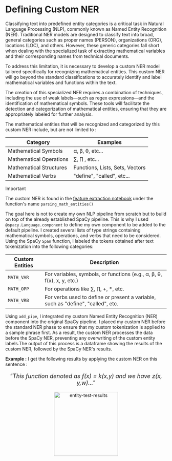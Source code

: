 # Defining Custom NER

Classifying text into predefined entity categories is a critical task in Natural Language Processing (NLP), commonly known as Named Entity Recognition (NER). Traditional NER models are designed to classify text into broad, general categories such as proper names (PERSON), organizations (ORG), locations (LOC), and others. However, these generic categories fall short when dealing with the specialized task of extracting mathematical variables and their corresponding names from technical documents.

To address this limitation, it is necessary to develop a custom NER model tailored specifically for recognizing mathematical entities. This custom NER will go beyond the standard classifications to accurately identify and label mathematical variables and functions within the text.

The creation of this specialized NER requires a combination of techniques, including the use of weak labels—such as regex expressions—and the identification of mathematical symbols. These tools will facilitate the detection and categorization of mathematical entities, ensuring that they are appropriately labeled for further analysis.

The mathematical entities that will be recognized and categorized by this custom NER include, but are not limited to :

<div align="center">

| **Category**                         | **Examples**                                    |
|--------------------------------------|-------------------------------------------------|
| Mathematical Symbols                 | α, β, θ, etc...                                         |
| Mathematical Operations              | ∑, ∏ , etc...                                           |
| Mathematical Structures              | Functions, Lists, Sets, Vectors                |
| Mathematical Verbs                   | "define", "called", etc...                      |

</div>

> [!IMPORTANT]  
> The custom NER is found in the [feature extraction notebook](notebooks/feature_extraction.ipynb) under the function's name `parsing_math_entities()`

The goal here is not to create my own NLP pipeline from scratch but to build on top of the already established SpaCy pipeline. This is why I used `@spacy.Language.component` to define my own component to be added to the default pipeline. I created several lists of type strings containing mathematical symbols, operations, and verbs that need to be considered. Using the SpaCy `Span` function, I labeled the tokens obtained after text tokenization into the following categories:

<div align="center">

| **Custom Entities** | **Description**                                                                                      |
|--------------|------------------------------------------------------------------------------------------------------|
| `MATH_VAR`   | For variables, symbols, or functions (e.g., α, β, θ, f(x), x, y, etc.)                             |
| `MATH_OPP`   | For operations like ∑, ∏, +, *, etc.                                                                 |
| `MATH_VRB`   | For verbs used to define or present a variable, such as "define", "called", etc.                    |

</div>

Using `add_pipe`, I integrated my custom Named Entity Recognition (NER) component into the original SpaCy pipeline. I placed my custom NER before the standard NER phase to ensure that my custom tokenization is applied to a sample phrase first. As a result, the custom NER processes the data before the SpaCy NER, preventing any overwriting of the custom entity labels.The output of this process is a dataframe showing the results of the custom NER, followed by the SpaCy NER's results.

**Example :** I get the following results by applying the custom  NER on this sentence : 

<p align="center" style="font-size:18px;"><i>"This function denoted as f(x) = k(x,y) and  we have z(x, y,w)..."</i></p>

<p align="center">
  <img src="https://github.com/user-attachments/assets/007c5a57-b14b-48ac-8d1d-a5ba0a62e6b0" alt="entity-test-results" width="200"/>
</p>



